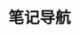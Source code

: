 # 笔记导航

[Git]: https://github.com/TengTengCai/my_exp_doc/tree/master/Git	"Git"
[Linux]: https://github.com/TengTengCai/my_exp_doc/tree/master/Linux	"Linux"
[MongoDB]: https://github.com/TengTengCai/my_exp_doc/tree/master/MongoDB	"MongoDB"
[MySQL]: https://github.com/TengTengCai/my_exp_doc/tree/master/MySQL	"MySQL"
[Python]: https://github.com/TengTengCai/my_exp_doc/tree/master/Python	"Python"
[Redis]: https://github.com/TengTengCai/my_exp_doc/tree/master/Redis	"Redis"
[XPath]: https://github.com/TengTengCai/my_exp_doc/tree/master/XPath	"XPath"

